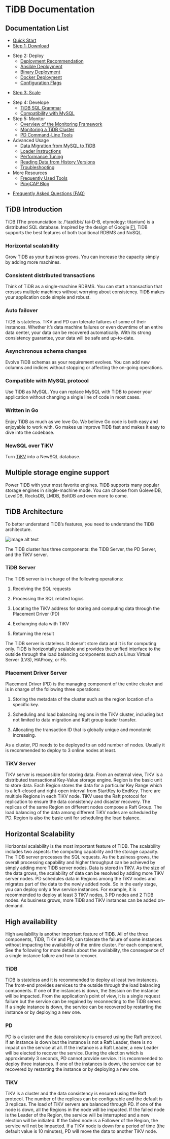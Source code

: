 # TiDB Documentation

## Documentation List

- [Quick Start](https://github.com/pingcap/tidb/blob/master/docs/QUICKSTART.md)
- [Step 1: Download](op-guide/binary-deployment.md#download-and-decompress-the-official-binary-package)
+ Step 2: Deploy
  - [Deployment Recommendation](op-guide/recommendation.md)
  - [Ansible Deployment](op-guide/ansible-deployment.md)
  - [Binary Deployment](op-guide/binary-deployment.md)
  - [Docker Deployment](op-guide/docker-deployment.md)
  - [Configuration Flags](op-guide/configuration.md)
- [Step 3: Scale](op-guide/horizontal-scale.md)
+ Step 4: Develope
  - [TiDB SQL Grammar](sql/README.md)
  - [Compatibility with MySQL](op-guide/mysql-compatibility.md)
+ Step 5: Monitor
  - [Overview of the Monitoring Framework](op-guide/monitor-overview.md)
  - [Monitoring a TiDB Cluster](op-guide/monitoring-tidb.md)
  - [PD Command-Line Tools](op-guide/pd-control.md)
+ Advanced Usage
  - [Data Migration from MySQL to TiDB](op-guide/migration.md)
  - [Loader Instructions](./tool/loader.md)
  - [Performance Tuning](op-guide/tune-TiKV.md)
  - [Reading Data from History Versions](op-guide/history-read.md)
  - [Troubleshooting](./trouble-shooting.md)
+ More Resources
  - [Frequently Used Tools](https://github.com/pingcap/tidb-tools)
  - [PingCAP Blog](https://pingcap.github.io/blog/)
- [Frequently Asked Questions (FAQ)](./FAQ.md)

## TiDB Introduction

TiDB (The pronunciation is: /'taɪdiːbi:/ tai-D-B, etymology: titanium) is a distributed SQL database. Inspired by the design of Google [F1](http://research.google.com/pubs/pub41344.html), TiDB supports the best features of both traditional RDBMS and NoSQL.

### Horizontal scalability
Grow TiDB as your business grows. You can increase the capacity simply by adding more machines.

### Consistent distributed transactions
Think of TiDB as a single-machine RDBMS. You can start a transaction that crosses multiple machines without worrying about consistency. TiDB makes your application code simple and robust.

### Auto failover
TiDB is stateless. TiKV and PD can tolerate failures of some of their instances. Whether it’s data machine failures or even downtime of an entire data center, your data can be recovered automatically.  With its strong consistency guarantee, your data will be safe and up-to-date.

### Asynchronous schema changes
Evolve TiDB schemas as your requirement evolves. You can add new columns and indices without stopping or affecting the on-going operations.

### Compatible with MySQL protocol
Use TiDB as MySQL. You can replace MySQL with TiDB to power your application without changing a single line of code in most cases.

### Written in Go
Enjoy TiDB as much as we love Go. We believe Go code is both easy and enjoyable to work with. Go makes us improve TiDB fast and makes it easy to dive into the codebase.

### NewSQL over TiKV
Turn [TiKV](https://github.com/pingcap/tikv) into a NewSQL database.

## Multiple storage engine support
Power TiDB with your most favorite engines. TiDB supports many popular storage engines in single-machine mode. You can choose from GolevelDB, LevelDB, RocksDB, LMDB, BoltDB and even more to come.

## TiDB Architecture

To better understand TiDB’s features, you need to understand the TiDB architecture.

![image alt text](media/tidb-architecture.png)

The TiDB cluster has three components: the TiDB Server, the PD Server,  and the TiKV server.

### TiDB Server

The TiDB server is in charge of the following operations:

1. Receiving the SQL requests

2. Processing the SQL related logics

3. Locating the TiKV address for storing and computing data through the Placement Driver (PD)

4. Exchanging data with TiKV

5. Returning the result

The TiDB server is stateless. It doesn’t store data and it is for computing only. TiDB is horizontally scalable and provides the unified interface to the outside through the load balancing components such as Linux Virtual Server (LVS), HAProxy, or F5.

### Placement Driver Server

Placement Driver (PD) is the managing component of the entire cluster and is in charge of the following three operations:

1. Storing the metadata of the cluster such as the region location of a specific key.

2. Scheduling and load balancing regions in the TiKV cluster, including but not limited to data migration and Raft group leader transfer.

3. Allocating the transaction ID that is globally unique and monotonic increasing.

As a cluster, PD needs to be deployed to an odd number of nodes. Usually it is recommended to deploy to 3 online nodes at least.

### TiKV Server

TiKV server is responsible for storing data. From an external view, TiKV is a distributed transactional Key-Value storage engine. Region is the basic unit to store data. Each Region stores the data for a particular Key Range which is a left-closed and right-open interval from StartKey to EndKey. There are multiple Regions in each TiKV node. TiKV uses the Raft protocol for replication to ensure the data consistency and disaster recovery. The replicas of the same Region on different nodes compose a Raft Group. The load balancing of the data among different TiKV nodes are scheduled by PD. Region is also the basic unit for scheduling the load balance.

## Horizontal Scalability

Horizontal scalability is the most important feature of TiDB. The scalability includes two aspects: the computing capability and the storage capacity. The TiDB server processes the SQL requests. As the business grows, the overall processing capability and higher throughput can be achieved by simply adding more TiDB server nodes. Data is stored in TiKV. As the size of the data grows, the scalability of data can be resolved by adding more TiKV server nodes. PD schedules data in Regions among the TiKV nodes and migrates part of the data to the newly added node. So in the early stage, you can deploy only a few service instances. For example, it is recommended to deploy at least 3 TiKV nodes, 3 PD nodes and 2 TiDB nodes. As business grows, more TiDB and TiKV instances can be added on-demand.

## High availability

High availability is another important feature of TiDB. All of the three components, TiDB, TiKV and PD, can tolerate the failure of some instances without impacting the availability of the entire cluster. For each component, See the following for more details about the availability, the consequence of a single instance failure and how to recover.

### TiDB

TiDB is stateless and it is recommended to deploy at least two instances. The front-end provides services to the outside through the load balancing components. If one of the instances is down, the Session on the instance will be impacted. From the application’s point of view, it is a single request failure but the service can be regained by reconnecting to the TiDB server. If a single instance is down, the service can be recovered by restarting the instance or by deploying a new one.

### PD

PD is a cluster and the data consistency is ensured using the Raft protocol. If an instance is down but the instance is not a Raft Leader, there is no impact on the service at all. If the instance is a Raft Leader, a new Leader will be elected to recover the service. During the election which is approximately 3 seconds, PD cannot provide service. It is recommended to deploy three instances. If one of the instances is down, the service can be recovered by restarting the instance or by deploying a new one.

### TiKV

TiKV is a cluster and the data consistency is ensured using the Raft protocol. The number of the replicas can be configurable and the default is 3 replicas. The load of TiKV servers are balanced through PD. If one of the node is down, all the Regions in the node will be impacted. If the failed node is the Leader of the Region, the service will be interrupted and a new election will be initiated. If the failed node is a Follower of the Region, the service will not be impacted. If a TiKV node is down for a period of time (the default value is 10 minutes), PD will move the data to another TiKV node.
